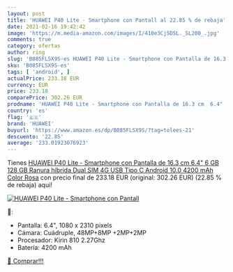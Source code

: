 ```yaml
---
layout: post
title: 'HUAWEI P40 Lite - Smartphone con Pantall al 22.85 % de rebaja'
date: 2021-02-16 19:42:42
image: 'https://m.media-amazon.com/images/I/410e3CjSDSL._SL200_.jpg'
comments: true
category: ofertas
author: ring
slug: 'B085FLSX9S-es HUAWEI P40 Lite - Smartphone con Pantalla de 16.3 cm 6.4"...'
sku: 'B085FLSX9S-es'
tags: [ 'android', ]
actualPrice: 233.18 EUR
currency: EUR
price: 233.18
comparePrice: 302.26 EUR
prodname: 'HUAWEI P40 Lite - Smartphone con Pantalla de 16.3 cm  6.4"  6 GB 128 GB  Ranura híbrida Dual SIM 4G USB Tipo C  Android 10.0  4200 mAh  Color Rosa'
country: 'es'
flag: '🇪🇸'
brand: 'HUAWEI'
buyurl: 'https://www.amazon.es/dp/B085FLSX9S/?tag=tolees-21'
descuento: '22.85'
average: '233.01923076923'
---
```


Tienes [HUAWEI P40 Lite - Smartphone con Pantalla de 16.3 cm  6.4"  6 GB 128 GB  Ranura híbrida Dual SIM 4G USB Tipo C  Android 10.0  4200 mAh  Color Rosa](https://www.amazon.es/dp/B085FLSX9S/?tag=tolees-21) con precio final de  233.18 EUR (original: 302.26 EUR) (22.85 %  de rebaja) aqui!

[![HUAWEI P40 Lite - Smartphone con Pantall](https://m.media-amazon.com/images/I/410e3CjSDSL._SL200_.jpg)](https://www.amazon.es/dp/B085FLSX9S/?tag=tolees-21)

🔎:

- Pantalla: 6.4", 1080 x 2310 pixels
- Cámara: Cuádruple, 48MP+8MP +2MP+2MP
- Procesador: Kirin 810 2.27Ghz
- Batería: 4200 mAh

[🛒 Comprar!!!](https://www.amazon.es/dp/B085FLSX9S/?tag=tolees-21)
